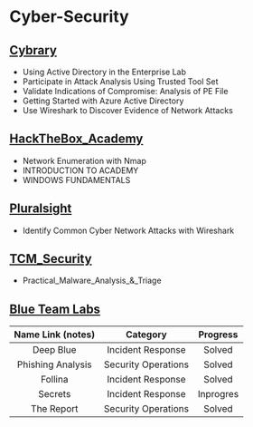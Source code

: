 # Cyber-Security


## [Cybrary](https://www.cybrary.it)

* Using Active Directory in the Enterprise Lab
* Participate in Attack Analysis Using Trusted Tool Set
* Validate Indications of Compromise: Analysis of PE File
* Getting Started with Azure Active Directory
* Use Wireshark to Discover Evidence of Network Attacks

## [HackTheBox_Academy](https://academy.hackthebox.com)

* Network Enumeration with Nmap
* INTRODUCTION TO ACADEMY
* WINDOWS FUNDAMENTALS

## [Pluralsight](https://www.pluralsight.com)

* Identify Common Cyber Network Attacks with Wireshark

## [TCM_Security](https://academy.tcm-sec.com)

* Practical_Malware_Analysis_&_Triage

## [Blue Team Labs](https://blueteamlabs.online) 
| Name Link (notes) | Category | Progress |
| :-: | :-: | :-:|
| Deep Blue |  Incident Response | Solved |
| Phishing Analysis |  Security Operations | Solved |
| Follina |  Incident Response | Solved |
| Secrets |  Incident Response | Inprogres |
| The Report |  Security Operations | Solved |




